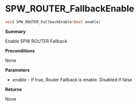 # SPW_ROUTER_FallbackEnable

```c
void SPW_ROUTER_FallbackEnable(bool enable)
```

**Summary**

Enable SPW ROUTER Fallback

**Preconditions**

None

**Parameters**

* *enable* - If true, Router Fallback is enable. Disabled if false

**Returns**

None
